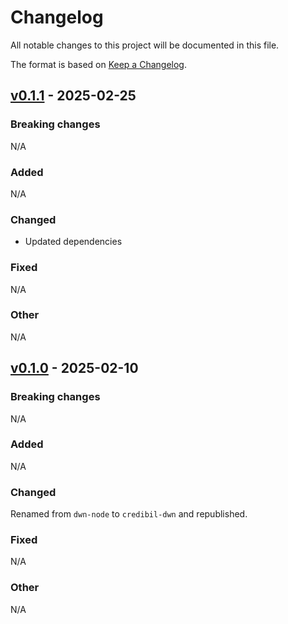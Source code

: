 # Changelog

All notable changes to this project will be documented in this file.

The format is based on [Keep a Changelog](https://keepachangelog.com/en/1.0.0/).

## [v0.1.1](https://github.com/credibil/did/compare/v0.1.1...v0.1.0) - 2025-02-25

### Breaking changes

N/A

### Added

N/A

### Changed

* Updated dependencies

### Fixed

N/A

### Other

N/A

## [v0.1.0](https://github.com/credibil/did/compare/v0.1.0...v0.1.0-beta.1) - 2025-02-10

### Breaking changes

N/A

### Added

N/A

### Changed

Renamed from `dwn-node` to `credibil-dwn` and republished.

### Fixed

N/A

### Other

N/A